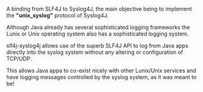 A binding from SLF4J to Syslog4J, the main objective being to implement
the **"unix_syslog"** protocol of Syslog4J.

Although Java already has several sophisticated logging frameworks the
Lunix or Unix operating system also has a sophisticated logging system.

slf4j-syslog4j allows use of the superb SLF4J API to log from Java apps
directly into the syslog system without any altering or configuration of TCP/UDP.

This allows Java appa to co-exist nicely with other Lunix/Unix services and
have logging messages controlled by the syslog system, as it was
meant to be!